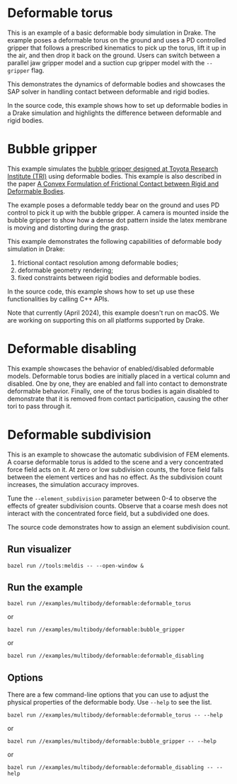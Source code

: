 # Deformable torus

This is an example of a basic deformable body simulation in Drake.
The example poses a deformable torus on the ground and uses a PD controlled
gripper that follows a prescribed kinematics to pick up the torus, lift it up
in the air, and then drop it back on the ground. Users can switch between a
parallel jaw gripper model and a suction cup gripper model with the `--gripper`
flag.

This demonstrates the dynamics of deformable bodies and showcases the SAP solver
in handling contact between deformable and rigid bodies.

In the source code, this example shows how to set up deformable bodies in a 
Drake simulation and highlights the difference between deformable and rigid
bodies.

# Bubble gripper

This example simulates the [bubble gripper designed at Toyota Research Institute (TRI)](https://www.tri.global/news/sensing-believing-more-capable-robot-hands-soft-bubble-gripper) 
using deformable bodies. This example is also described in the paper
[A Convex Formulation of Frictional Contact between Rigid and Deformable Bodies](https://arxiv.org/abs/2303.08912).

The example poses a deformable teddy bear on the ground and uses PD control to
pick it up with the bubble gripper. A camera is mounted inside the bubble
gripper to show how a dense dot pattern inside the latex membrane is moving and
distorting during the grasp.

This example demonstrates the following capabilities of deformable body
simulation in Drake:
  1. frictional contact resolution among deformable bodies;
  2. deformable geometry rendering;
  3. fixed constraints between rigid bodies and deformable bodies.

In the source code, this example shows how to set up use these functionalities
by calling C++ APIs.

Note that currently (April 2024), this example doesn't run on macOS. We are
working on supporting this on all platforms supported by Drake.

# Deformable disabling

This example showcases the behavior of enabled/disabled deformable models.
Deformable torus bodies are initially placed in a vertical column and disabled.
One by one, they are enabled and fall into contact to demonstrate deformable
behavior. Finally, one of the torus bodies is again disabled to demonstrate that
it is removed from contact participation, causing the other tori to pass through
it.

# Deformable subdivision

This is an example to showcase the automatic subdivision of FEM elements. A
coarse deformable torus is added to the scene and a very concentrated force
field acts on it. At zero or low subdivision counts, the force field falls
between the element vertices and has no effect. As the subdivision count
increases, the simulation accuracy improves.

Tune the `--element_subdivision` parameter between 0-4 to observe the effects of
greater subdivision counts. Observe that a coarse mesh does not interact with
the concentrated force field, but a subdivided one does.

The source code demonstrates how to assign an element subdivision count.

## Run visualizer

```
bazel run //tools:meldis -- --open-window &
```

## Run the example

```
bazel run //examples/multibody/deformable:deformable_torus
```

or

```
bazel run //examples/multibody/deformable:bubble_gripper
```

or

```
bazel run //examples/multibody/deformable:deformable_disabling
```

## Options

There are a few command-line options that you can use to adjust the physical
properties of the deformable body. Use `--help` to see the list.

```
bazel run //examples/multibody/deformable:deformable_torus -- --help
```

or

```
bazel run //examples/multibody/deformable:bubble_gripper -- --help
```

or

```
bazel run //examples/multibody/deformable:deformable_disabling -- --help
```
